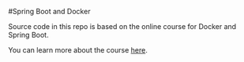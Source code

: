 #Spring Boot and Docker

Source code in this repo is based on the online course for Docker and Spring Boot.

You can learn more about the course [here](http://courses.springframework.guru).
